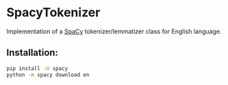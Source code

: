 # SpacyTokenizer

Implementation of a [SpaCy](https://github.com/explosion/spaCy) tokenizer/lemmatizer class for English
language.

## Installation:
```bash
pip install -U spacy
python -m spacy download en
```